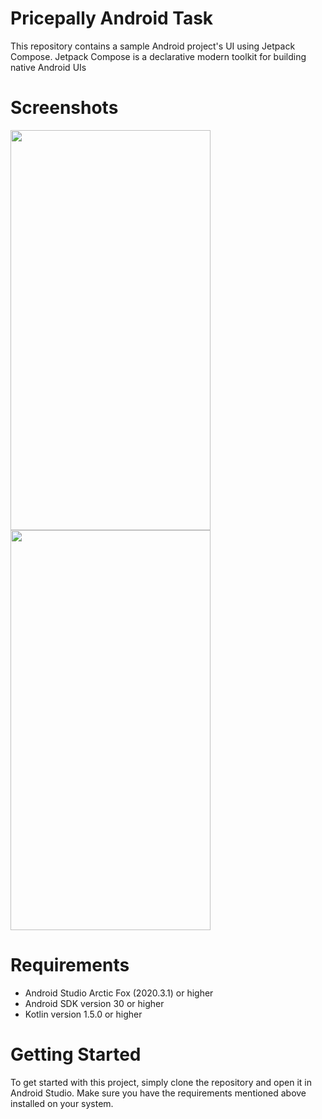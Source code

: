 # Pricepally Android Task

This repository contains a sample Android project's UI using Jetpack Compose.
Jetpack Compose is a declarative modern toolkit for building native Android UIs

# Screenshots
<img src="https://user-images.githubusercontent.com/34775925/229384288-f6225d69-cefe-4ae4-9ace-0e8bcec0c989.png" width="320" height="640xd"> <img src="https://user-images.githubusercontent.com/34775925/229384740-7449022b-bfac-4f8a-9bef-f5dba212ff21.png" width="320" height="640xd">

# Requirements
- Android Studio Arctic Fox (2020.3.1) or higher
- Android SDK version 30 or higher
- Kotlin version 1.5.0 or higher

# Getting Started
To get started with this project, simply clone the repository and open it in Android Studio. Make sure you have the requirements mentioned above installed on your system.
